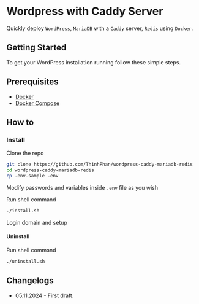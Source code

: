 # Wordpress with Caddy Server

Quickly deploy `WordPress`, `MariaDB` with a `Caddy` server, `Redis` using `Docker`.

## Getting Started

To get your WordPress installation running follow these simple steps.

## Prerequisites

* [Docker](https://www.docker.com/)
* [Docker Compose](https://docs.docker.com/compose/)

## How to

### Install

Clone the repo

```sh
git clone https://github.com/ThinhPhan/wordpress-caddy-mariadb-redis
cd wordpress-caddy-mariadb-redis
cp .env-sample .env
```

Modify passwords and variables inside ```.env``` file as you wish

Run shell command

```sh
./install.sh
```

Login domain and setup

#### Uninstall

Run shell command

```sh
./uninstall.sh
```

## Changelogs

* 05.11.2024 - First draft.
